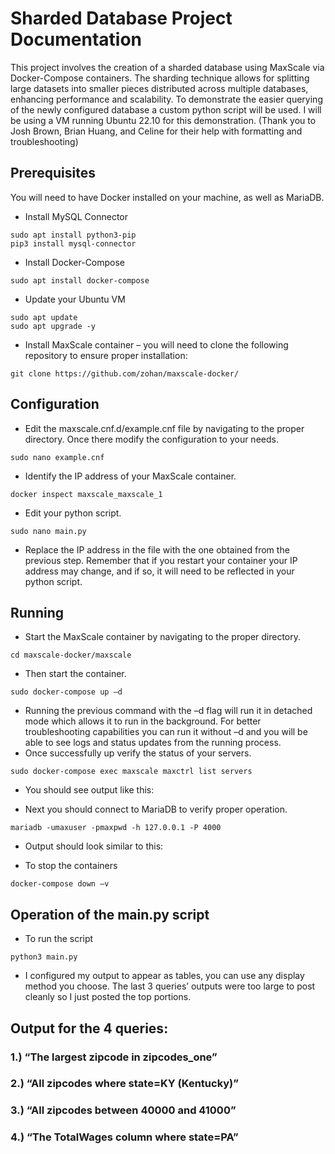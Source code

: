 # Sharded Database Project Documentation

This project involves the creation of a sharded database using MaxScale via Docker-Compose containers. The sharding technique allows for splitting large datasets into smaller pieces distributed across multiple databases, enhancing performance and scalability. To demonstrate the easier querying of the newly configured database a custom python script will be used. I will be using a VM running Ubuntu 22.10 for this demonstration. 
(Thank you to Josh Brown, Brian Huang, and Celine for their help with formatting and troubleshooting)

## Prerequisites 
You will need to have Docker installed on your machine, as well as MariaDB.
* Install MySQL Connector 
```
sudo apt install python3-pip  
pip3 install mysql-connector
```
* Install Docker-Compose  
```
sudo apt install docker-compose
```
* Update your Ubuntu VM
```
sudo apt update  
sudo apt upgrade -y
```
* Install MaxScale container – you will need to clone the following repository to ensure proper installation: 
```
git clone https://github.com/zohan/maxscale-docker/ 
```
## Configuration 
* Edit the maxscale.cnf.d/example.cnf file by navigating to the proper directory. Once there modify the configuration to your needs. 
```
sudo nano example.cnf 
```
* Identify the IP address of your MaxScale container.
```
docker inspect maxscale_maxscale_1 
```
* Edit your python script. 
```
sudo nano main.py 
```
* Replace the IP address in the file with the one obtained from the previous step. Remember that if you restart your container your IP address may change, and if so, it will need to be reflected in your python script. 
## Running 
* Start the MaxScale container by navigating to the proper directory. 
```
cd maxscale-docker/maxscale
```
* Then start the container.
```
sudo docker-compose up –d  
```
* Running the previous command with the –d flag will run it in detached mode which allows it to run in the background. For better troubleshooting capabilities you can run it without –d and you will be able to see logs and status updates from the running process.
* Once successfully up verify the status of your servers. 
```
sudo docker-compose exec maxscale maxctrl list servers
```
* You should see output like this:

* Next you should connect to MariaDB to verify proper operation. 
```
mariadb -umaxuser -pmaxpwd -h 127.0.0.1 -P 4000
```
* Output should look similar to this:

* To stop the containers
```
docker-compose down –v
```
## Operation of the main.py script 
* To run the script
```
python3 main.py
```
* I configured my output to appear as tables, you can use any display method you choose. The last 3 queries’ outputs were too large to post cleanly so I just posted the top portions.
## Output for the 4 queries:
### 1.) “The largest zipcode in zipcodes_one” 
### 2.) “All zipcodes where state=KY (Kentucky)” 
### 3.) “All zipcodes between 40000 and 41000” 
### 4.) “The TotalWages column where state=PA”



